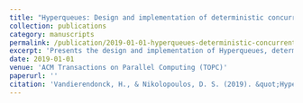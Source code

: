 ```yaml
---
title: "Hyperqueues: Design and implementation of deterministic concurrent queues"
collection: publications
category: manuscripts
permalink: /publication/2019-01-01-hyperqueues-deterministic-concurrent-queues
excerpt: 'Presents the design and implementation of Hyperqueues, deterministic concurrent queues that provide predictable performance for parallel computing applications.'
date: 2019-01-01
venue: 'ACM Transactions on Parallel Computing (TOPC)'
paperurl: ''
citation: 'Vandierendonck, H., & Nikolopoulos, D. S. (2019). &quot;Hyperqueues: Design and implementation of deterministic concurrent queues.&quot; <i>ACM Transactions on Parallel Computing (TOPC)</i>, 6(4), 1-35.'
---
```

